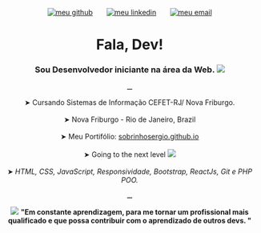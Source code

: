 <p align= "center"><a href="https://github.com/SobrinhoSergio"><img src="https://raw.githubusercontent.com/sobrinhosergio/sobrinhosergio/master/imagens/meu_github.png" alt="meu github"></a> &nbsp; &nbsp; &nbsp; <a href="http://linkedin.com/in/sobrinhosergio"><img src="https://raw.githubusercontent.com/sobrinhosergio/sobrinhosergio/master/imagens/meu_linkedin.png" alt="meu linkedin"></a> &nbsp; &nbsp; &nbsp; <a href="mailto:sobrinhosergio00@gmail.com"><img src="https://raw.githubusercontent.com/sobrinhosergio/sobrinhosergio/master/imagens/meu_email.png" alt="meu email"></a> </p>

<h1 align="center"> Fala, Dev! </h1>
<h3 align="center"> Sou Desenvolvedor iniciante na área da Web. <img src="https://raw.githubusercontent.com/sobrinhosergio/sobrinhosergio/master/imagens/web.png"></h3>
<p align="center">⚊</p>

<p align="center">
    ➤ Cursando Sistemas de Informação CEFET-RJ/ Nova Friburgo. <br>
    <br>
    ➤ Nova Friburgo - Rio de Janeiro, Brazil <br>
    <br>
    ➤ Meu Portifólio: <a href="sobrinhosergio.github.io">sobrinhosergio.github.io</a><br>
    <br>
    ➤ Going to the next level <img src="https://raw.githubusercontent.com/sobrinhosergio/sobrinhosergio/master/imagens/foguete01.png"><br>
    <br>
    ➤ <i>HTML, CSS, JavaScript, Responsividade, Bootstrap, ReactJs, Git e PHP POO.</i>
</p>

<p align="center">⚊</p>
<p align="center"> <img src="https://raw.githubusercontent.com/sobrinhosergio/sobrinhosergio/master/imagens/ideia.png"> <strong> "Em constante aprendizagem, para me tornar um profissional mais qualificado e que possa contribuir com o aprendizado de outros devs. "</strong> </p> 

